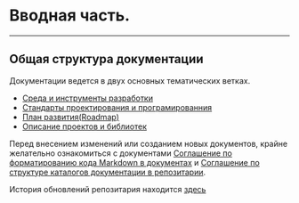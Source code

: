 # Вводная часть.

---

## Общая структура документации

Документации ведется в двух основных тематических ветках.

* [Среда и инструменты разработки](development_environment/main.md)
* [Стандарты проектирования и програмированния](development_conventions/main.md)
* [План развития(Roadmap)](roadmap/main.md)
* [Описание проектов и библиотек](projects/main.md)

Перед внесением изменений или созданием новых документов, крайне желательно ознакомиться с документами
[Соглашение по форматированию кода Markdown в документах](gitbook/format_code_in_docs.md) и
[Соглашение по структуре каталогов документации в репозитарии](gitbook/catalog_structure.md).

История обновлений репозитария находится [здесь](https://github.com/vertigra/raspildocs/commits/master)